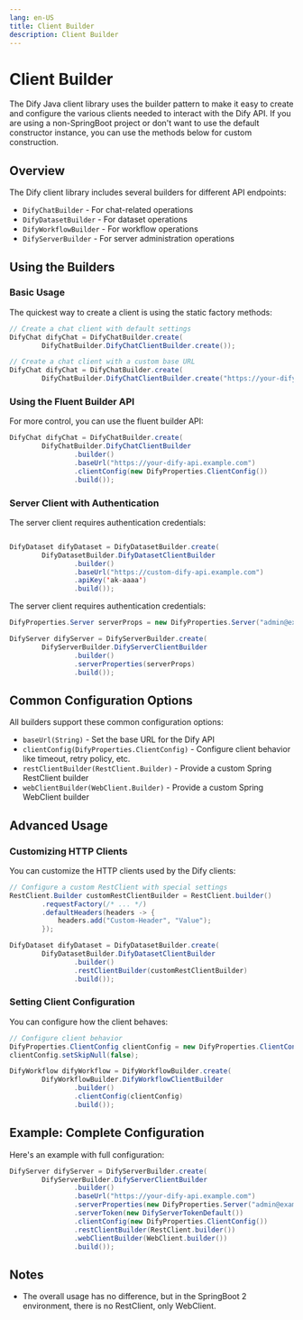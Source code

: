 ```yaml
---
lang: en-US
title: Client Builder
description: Client Builder
---
```


# Client Builder

The Dify Java client library uses the builder pattern to make it easy to create and configure the various clients needed
to interact with the Dify API. If you are using a non-SpringBoot project or don't want to use the default constructor
instance, you can use the methods below for custom construction.

## Overview

The Dify client library includes several builders for different API endpoints:

- `DifyChatBuilder` - For chat-related operations
- `DifyDatasetBuilder` - For dataset operations
- `DifyWorkflowBuilder` - For workflow operations
- `DifyServerBuilder` - For server administration operations

## Using the Builders

### Basic Usage

The quickest way to create a client is using the static factory methods:

```java
// Create a chat client with default settings
DifyChat difyChat = DifyChatBuilder.create(
        DifyChatBuilder.DifyChatClientBuilder.create());

// Create a chat client with a custom base URL
DifyChat difyChat = DifyChatBuilder.create(
        DifyChatBuilder.DifyChatClientBuilder.create("https://your-dify-api.example.com"));
```

### Using the Fluent Builder API

For more control, you can use the fluent builder API:

```java
DifyChat difyChat = DifyChatBuilder.create(
        DifyChatBuilder.DifyChatClientBuilder
                .builder()
                .baseUrl("https://your-dify-api.example.com")
                .clientConfig(new DifyProperties.ClientConfig())
                .build());
```

### Server Client with Authentication

The server client requires authentication credentials:

```java

DifyDataset difyDataset = DifyDatasetBuilder.create(
        DifyDatasetBuilder.DifyDatasetClientBuilder
                .builder()
                .baseUrl("https://custom-dify-api.example.com")
                .apiKey('ak-aaaa')
                .build());
```

The server client requires authentication credentials:

```java
DifyProperties.Server serverProps = new DifyProperties.Server("admin@example.com", "password");

DifyServer difyServer = DifyServerBuilder.create(
        DifyServerBuilder.DifyServerClientBuilder
                .builder()
                .serverProperties(serverProps)
                .build());
```

## Common Configuration Options

All builders support these common configuration options:

- `baseUrl(String)` - Set the base URL for the Dify API
- `clientConfig(DifyProperties.ClientConfig)` - Configure client behavior like timeout, retry policy, etc.
- `restClientBuilder(RestClient.Builder)` - Provide a custom Spring RestClient builder
- `webClientBuilder(WebClient.Builder)` - Provide a custom Spring WebClient builder

## Advanced Usage

### Customizing HTTP Clients

You can customize the HTTP clients used by the Dify clients:

```java
// Configure a custom RestClient with special settings
RestClient.Builder customRestClientBuilder = RestClient.builder()
        .requestFactory(/* ... */)
        .defaultHeaders(headers -> {
            headers.add("Custom-Header", "Value");
        });

DifyDataset difyDataset = DifyDatasetBuilder.create(
        DifyDatasetBuilder.DifyDatasetClientBuilder
                .builder()
                .restClientBuilder(customRestClientBuilder)
                .build());
```

### Setting Client Configuration

You can configure how the client behaves:

```java
// Configure client behavior
DifyProperties.ClientConfig clientConfig = new DifyProperties.ClientConfig();
clientConfig.setSkipNull(false);

DifyWorkflow difyWorkflow = DifyWorkflowBuilder.create(
        DifyWorkflowBuilder.DifyWorkflowClientBuilder
                .builder()
                .clientConfig(clientConfig)
                .build());
```

## Example: Complete Configuration

Here's an example with full configuration:

```java
DifyServer difyServer = DifyServerBuilder.create(
        DifyServerBuilder.DifyServerClientBuilder
                .builder()
                .baseUrl("https://your-dify-api.example.com")
                .serverProperties(new DifyProperties.Server("admin@example.com", "password"))
                .serverToken(new DifyServerTokenDefault())
                .clientConfig(new DifyProperties.ClientConfig())
                .restClientBuilder(RestClient.builder())
                .webClientBuilder(WebClient.builder())
                .build());
```

## Notes

- The overall usage has no difference, but in the SpringBoot 2 environment, there is no RestClient, only WebClient.
